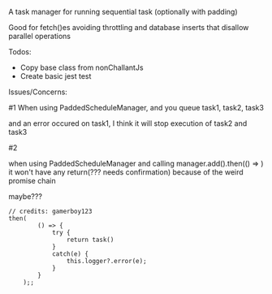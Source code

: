A task manager for running sequential task (optionally with padding)

Good for fetch()es avoiding throttling and database inserts that disallow parallel operations

Todos:
 * Copy base class from nonChallantJs
 * Create basic jest test


Issues/Concerns:

#1
When using PaddedScheduleManager, and you queue
task1, task2, task3

and an error occured on task1, I think it will
stop execution of task2 and task3

#2

when using PaddedScheduleManager
and calling manager.add().then(() => )
it won't have any return(??? needs confirmation)
because of the weird promise chain

maybe???

```
// credits: gamerboy123
then(
        () => {
            try {
                return task()
            }
            catch(e) {
                this.logger?.error(e);
            }
        }
    );;
```